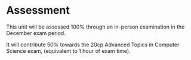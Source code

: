 # Assessment

This unit will be assessed 100% through an in-person examination in the December exam period.

It will contribute 50% towards the 20cp Advanced Topics in Computer Science exam, (equivalent to 1 hour of exam time).